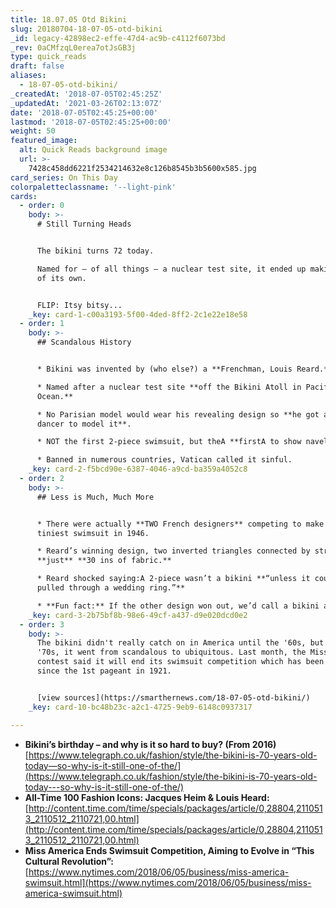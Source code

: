```yaml
---
title: 18.07.05 Otd Bikini
slug: 20180704-18-07-05-otd-bikini
_id: legacy-42898ec2-effe-47d4-ac9b-c4112f6073bd
_rev: 0aCMfzqL0erea7otJsGB3j
type: quick_reads
draft: false
aliases:
  - 18-07-05-otd-bikini/
_createdAt: '2018-07-05T02:45:25Z'
_updatedAt: '2021-03-26T02:13:07Z'
date: '2018-07-05T02:45:25+00:00'
lastmod: '2018-07-05T02:45:25+00:00'
weight: 50
featured_image:
  alt: Quick Reads background image
  url: >-
    7428c458dd6221f2534214632e8c126b8545b3b5600x585.jpg
card_series: On This Day
colorpaletteclassname: '--light-pink'
cards:
  - order: 0
    body: >-
      # Still Turning Heads


      The bikini turns 72 today.  

      Named for – of all things – a nuclear test site, it ended up making a bang
      of its own.


      FLIP: Itsy bitsy...
    _key: card-1-c00a3193-5f00-4ded-8ff2-2c1e22e18e58
  - order: 1
    body: >-
      ## Scandalous History


      * Bikini was invented by (who else?) a **Frenchman, Louis Reard.**

      * Named after a nuclear test site **off the Bikini Atoll in Pacific
      Ocean.**

      * No Parisian model would wear his revealing design so **he got a nude
      dancer to model it**.

      * NOT the first 2-piece swimsuit, but theA **firstA to show navel.**

      * Banned in numerous countries, Vatican called it sinful.
    _key: card-2-f5bcd90e-6387-4046-a9cd-ba359a4052c8
  - order: 2
    body: >-
      ## Less is Much, Much More


      * There were actually **TWO French designers** competing to make the
      tiniest swimsuit in 1946.

      * Reard’s winning design, two inverted triangles connected by string, used
      **just** **30 ins of fabric.**

      * Reard shocked saying:A 2-piece wasn’t a bikini **“unless it could be
      pulled through a wedding ring.”**

      * **Fun fact:** If the other design won out, we’d call a bikini an “atom.”
    _key: card-3-2b75bf8b-98e6-49cf-a437-d9e020dcd0e2
  - order: 3
    body: >-
      The bikini didn't really catch on in America until the '60s, but by the
      '70s, it went from scandalous to ubiquitous. Last month, the Miss America
      contest said it will end its swimsuit competition which has been included
      since the 1st pageant in 1921.


      [view sources](https://smarthernews.com/18-07-05-otd-bikini/)
    _key: card-10-bc48b23c-a2c1-4725-9eb9-6148c0937317

---
```

* **Bikini’s birthday – and why is it so hard to buy? (From 2016)**  
[https://www.telegraph.co.uk/fashion/style/the-bikini-is-70-years-old-today—so-why-is-it-still-one-of-the/](https://www.telegraph.co.uk/fashion/style/the-bikini-is-70-years-old-today---so-why-is-it-still-one-of-the/)
* **All-Time 100 Fashion Icons: Jacques Heim & Louis Heard:**  
[http://content.time.com/time/specials/packages/article/0,28804,2110513_2110512_2110721,00.html](http://content.time.com/time/specials/packages/article/0,28804,2110513_2110512_2110721,00.html)
* **Miss America Ends Swimsuit Competition, Aiming to Evolve in “This Cultural Revolution”:**  
[https://www.nytimes.com/2018/06/05/business/miss-america-swimsuit.html](https://www.nytimes.com/2018/06/05/business/miss-america-swimsuit.html)